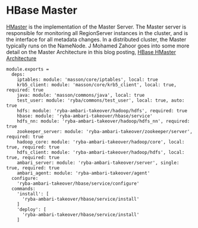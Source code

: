 
# HBase Master

[HMaster](http://hbase.apache.org/book.html#_master) is the implementation of the Master Server.
The Master server is responsible for monitoring all RegionServer instances in the cluster, and is the interface for all metadata changes.
In a distributed cluster, the Master typically runs on the NameNode.
J Mohamed Zahoor goes into some more detail on the Master Architecture in this blog posting, [HBase HMaster Architecture](http://blog.zahoor.in/2012/08/hbase-hmaster-architecture/)

    module.exports =
      deps:
        iptables: module: 'masson/core/iptables', local: true
        krb5_client: module: 'masson/core/krb5_client', local: true, required: true
        java: module: 'masson/commons/java', local: true
        test_user: module: 'ryba/commons/test_user', local: true, auto: true
        hdfs: module: 'ryba-ambari-takeover/hadoop/hdfs', required: true
        hbase: module: 'ryba-ambari-takeover/hbase/service'
        hdfs_nn: module: 'ryba-ambari-takeover/hadoop/hdfs_nn', required: true
        zookeeper_server: module: 'ryba-ambari-takeover/zookeeper/server', required: true
        hadoop_core: module: 'ryba-ambari-takeover/hadoop/core', local: true, required: true
        hdfs_client: module: 'ryba-ambari-takeover/hadoop/hdfs', local: true, required: true
        ambari_server: module: 'ryba-ambari-takeover/server', single: true, required: true
        ambari_agent: module: 'ryba-ambari-takeover/agent'
      configure:
        'ryba-ambari-takeover/hbase/service/configure'
      commands:
        'install': [
          'ryba-ambari-takeover/hbase/service/install'
        ]
        'deploy': [
          'ryba-ambari-takeover/hbase/service/install'
        ]